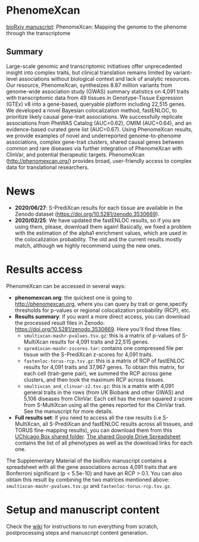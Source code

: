 # PhenomeXcan

[bioRxiv manuscript](https://doi.org/10.1101/833210): PhenomeXcan: Mapping the genome to the phenome through the transcriptome


## Summary

Large-scale genomic and transcriptomic initiatives offer unprecedented insight into complex traits, but clinical translation remains limited by variant-level associations without biological context and lack of analytic resources. Our resource, PhenomeXcan, synthesizes 8.87 million variants from genome-wide association study (GWAS) summary statistics on 4,091 traits with transcriptomic data from 49 tissues in Genotype-Tissue Expression (GTEx) v8 into a gene-based, queryable platform including 22,515 genes. We developed a novel Bayesian colocalization method, fastENLOC, to prioritize likely causal gene-trait associations. We successfully replicate associations from PheWAS Catalog (AUC=0.62), OMIM (AUC=0.64), and an evidence-based curated gene list (AUC=0.67). Using PhenomeXcan results, we provide examples of novel and underreported genome-to-phenome associations, complex gene-trait clusters, shared causal genes between common and rare diseases via further integration of PhenomeXcan with ClinVar, and potential therapeutic targets. PhenomeXcan (http://phenomexcan.org/) provides broad, user-friendly access to complex data for translational researchers.

# News
- **2020/06/27**: S-PrediXcan results for each tissue are available in the Zenodo dataset (https://doi.org/10.5281/zenodo.3530669).
- **2020/02/25**: We have updated the fastENLOC results, so if you are using them, please, download them again!
Basically, we fixed a problem with the estimation of the alpha1 enrichment values, which are used in the colocalization
probability. The old and the current results mostly match, although we highly recommend using the new ones.

# Results access

PhenomeXcan can be accessed in several ways:

 * **phenomexcan.org**: the quickest one is going to http://phenomexcan.org, where you can query by trait or gene,specify thresholds for p-values or regional colocalization probability (RCP), etc.
 * **Results summary**: if you want a more direct access, you can download the processed result files in Zenodo: https://doi.org/10.5281/zenodo.3530669. Here you'll find three files:
   * `smultixcan-mashr-pvalues.tsv.gz`: this is a matrix of p-values of S-MultiXcan results for 4,091 traits and 22,515 genes.
   * `spredixcan-mashr-zscores.tar`: contains one compressed file per tissue with the S-PrediXcan z-scores for 4,091 traits.
   * `fastenloc-torus-rcp.tsv.gz`: this is a matrix of RCP of fastENLOC results for 4,091 traits and 37,967 genes. To obtain this matrix, for each cell (trait-gene pair), we summed the RCP across gene clusters, and then took the maximum RCP across tissues.
   * `smultixcan_and_clinvar-z2.tsv.gz`: this is a matrix with 4,091 general traits in the rows (from UK Biobank and other GWAS) and 5,106 diseases from ClinVar. Each cell has the mean squared z-score from S-MultiXcan using all the genes reported for the ClinVar trait. See the manuscript for more details.
 * **Full results set**: if you need to access all the raw results (i.e S-MultiXcan, all S-PrediXcan and fastENLOC results across all tissues, and TORUS fine-mapping results), you can download them from this [UChicago Box shared folder](https://uchicago.box.com/s/i6vocl9pq59gydzpefidexodyuhegmde). [The shared Google Drive Spreadsheet](https://docs.google.com/spreadsheets/d/15KEYR_G2AOkPiLi9H68Kv8HcC0PJA5B-0LX_aIlx1x0/edit?usp=sharing) contains the list of all phenotypes as well as the download links for each one.

The Supplementary Material of the bioRxiv manuscript contains a spreadsheet with all the gene associations across 4,091 traits that are Bonferroni significant (p < 5.5e-10) and have an RCP > 0.1. You can also obtain this result by combining the two matrices mentioned above: `smultixcan-mashr-pvalues.tsv.gz` and `fastenloc-torus-rcp.tsv.gz`.


# Setup and manuscript content

Check the [wiki](https://github.com/hakyimlab/phenomexcan/wiki) for instructions to run everything from scratch, postprocessing steps and manuscript content generation.
